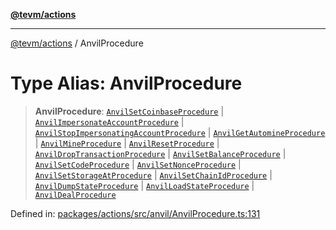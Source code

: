 [**@tevm/actions**](../README.md)

***

[@tevm/actions](../globals.md) / AnvilProcedure

# Type Alias: AnvilProcedure

> **AnvilProcedure**: [`AnvilSetCoinbaseProcedure`](AnvilSetCoinbaseProcedure.md) \| [`AnvilImpersonateAccountProcedure`](AnvilImpersonateAccountProcedure.md) \| [`AnvilStopImpersonatingAccountProcedure`](AnvilStopImpersonatingAccountProcedure.md) \| [`AnvilGetAutomineProcedure`](AnvilGetAutomineProcedure.md) \| [`AnvilMineProcedure`](AnvilMineProcedure.md) \| [`AnvilResetProcedure`](AnvilResetProcedure.md) \| [`AnvilDropTransactionProcedure`](AnvilDropTransactionProcedure.md) \| [`AnvilSetBalanceProcedure`](AnvilSetBalanceProcedure.md) \| [`AnvilSetCodeProcedure`](AnvilSetCodeProcedure.md) \| [`AnvilSetNonceProcedure`](AnvilSetNonceProcedure.md) \| [`AnvilSetStorageAtProcedure`](AnvilSetStorageAtProcedure.md) \| [`AnvilSetChainIdProcedure`](AnvilSetChainIdProcedure.md) \| [`AnvilDumpStateProcedure`](AnvilDumpStateProcedure.md) \| [`AnvilLoadStateProcedure`](AnvilLoadStateProcedure.md) \| [`AnvilDealProcedure`](AnvilDealProcedure.md)

Defined in: [packages/actions/src/anvil/AnvilProcedure.ts:131](https://github.com/evmts/tevm-monorepo/blob/main/packages/actions/src/anvil/AnvilProcedure.ts#L131)
